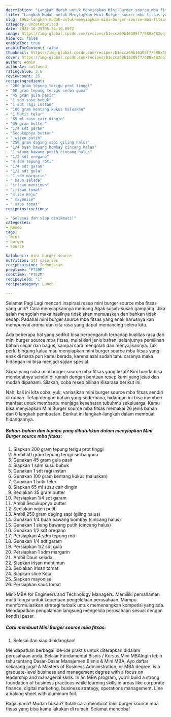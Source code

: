 ```yaml
---
description: "Langkah Mudah untuk Menyiapkan Mini Burger source mba fitsas yang Enak, Lezat"
title: "Langkah Mudah untuk Menyiapkan Mini Burger source mba fitsas yang Enak, Lezat"
slug: 1963-langkah-mudah-untuk-menyiapkan-mini-burger-source-mba-fitsas-yang-enak-lezat
category: Uncategorized
date: 2022-10-29T05:34:19.897Z
image: https://img-global.cpcdn.com/recipes/b1ecca69b16305f7/680x482cq70/mini-burger-source-mba-fitsas-foto-resep-utama.jpg
hideToc: false
enableToc: true
enableTocContent: false
thumbnail: https://img-global.cpcdn.com/recipes/b1ecca69b16305f7/680x482cq70/mini-burger-source-mba-fitsas-foto-resep-utama.jpg
cover: https://img-global.cpcdn.com/recipes/b1ecca69b16305f7/680x482cq70/mini-burger-source-mba-fitsas-foto-resep-utama.jpg
author: Admin
authorAv: notfound
ratingvalue: 3.6
reviewcount: 25
recipeingredient:
- "200 gram tepung terigu prot tinggi"
- "50 gram tepung terigu serba guna"
- "45 gram gula pasir"
- "1 sdm susu bubuk"
- "1 sdt ragi instan"
- "100 gram kentang kukus haluskan"
- "1 butir telur"
- "65 ml susu cair dingin"
- "35 gram butter"
- "1/4 sdt garam"
- "Secukupnya butter"
- " wijen putih"
- "250 gram daging sapi giling halus"
- "1/4 buah bawang bombay cincang halus"
- "1 siung bawang putih cincang halus"
- "1/2 sdt oregano"
- "4 sdm tepung roti"
- "1/4 sdt garam"
- "1/2 sdt gula"
- "1 sdm margarin"
- " Daun selada"
- "irisan mentimun"
- "irisan tomat"
- "slice Keju"
- " mayonise"
- " saus tomat"
recipeinstructions:

- "Selesai dan siap dinikmati!"
categories:
- Resep
tags:
- mini
- burger
- source

katakunci: mini burger source 
nutrition: 141 calories
recipecuisine: Indonesian
preptime: "PT39M"
cooktime: "PT52M"
recipeyield: "1"
recipecategory: Lunch

---
```



Selamat Pagi Lagi mencari inspirasi resep mini burger source mba fitsas yang unik? Cara menyiapkannya memang Agak susah-susah gampang. Jika salah mengolah maka hasilnya tidak akan memuaskan dan bahkan tidak sedap. Padahal mini burger source mba fitsas yang enak harusnya kan mempunyai aroma dan cita rasa yang dapat memancing selera kita.


Ada beberapa hal yang sedikit bisa berpengaruh terhadap kualitas rasa dari mini burger source mba fitsas, mulai dari jenis bahan, selanjutnya pemilihan bahan segar dan bagus, sampai cara mengolah dan menyajikannya. Tak perlu bingung kalau mau menyiapkan mini burger source mba fitsas yang enak di mana pun kamu berada, karena asal sudah tahu caranya maka hidangan ini bisa menjadi sajian spesial.

Siapa yang suka mini burger source mba fitsas yang lezat? Kini bunda bisa membuatnya sendiri di rumah dengan bantuan resep kami yang jelas dan mudah dipahami. Silakan, coba resep pilihan Kisarasa berikut ini.


Nah, kali ini kita coba, yuk, variasikan mini burger source mba fitsas sendiri di rumah. Tetap dengan bahan yang sederhana, hidangan ini bisa memberi manfaat untuk membantu menjaga kesehatan tubuhmu sekeluarga. Kamu bisa menyiapkan Mini Burger source mba fitsas memakai 26 jenis bahan dan 0 langkah pembuatan. Berikut ini langkah-langkah dalam membuat hidangannya.

<!--inarticleads1-->

##### Bahan-bahan dan bumbu yang dibutuhkan dalam menyiapkan Mini Burger source mba fitsas:

1. Siapkan 200 gram tepung terigu prot tinggi
1. Ambil 50 gram tepung terigu serba guna
1. Gunakan 45 gram gula pasir
1. Siapkan 1 sdm susu bubuk
1. Gunakan 1 sdt ragi instan
1. Gunakan 100 gram kentang kukus (haluskan)
1. Gunakan 1 butir telur
1. Siapkan 65 ml susu cair dingin
1. Sediakan 35 gram butter
1. Persiapkan 1/4 sdt garam
1. Ambil Secukupnya butter
1. Sediakan  wijen putih
1. Ambil 250 gram daging sapi (giling halus)
1. Gunakan 1/4 buah bawang bombay (cincang halus)
1. Gunakan 1 siung bawang putih (cincang halus)
1. Gunakan 1/2 sdt oregano
1. Persiapkan 4 sdm tepung roti
1. Gunakan 1/4 sdt garam
1. Persiapkan 1/2 sdt gula
1. Persiapkan 1 sdm margarin
1. Ambil  Daun selada
1. Siapkan irisan mentimun
1. Sediakan irisan tomat
1. Siapkan slice Keju
1. Siapkan  mayonise
1. Persiapkan  saus tomat


Mini-MBA for Engineers and Technology Managers. Memiliki pemahaman multi fungsi untuk keperluan pengelolaan perusahaan. Mampu memformulasikan strategi terbaik untuk memenangkan kompetisi yang ada. Mendapatkan pengalaman langsung mengelola perusahaan sesuai dengan kondisi pasar. 

<!--inarticleads2-->

##### Cara membuat Mini Burger source mba fitsas:


1. Selesai dan siap dihidangkan!

Mendapatkan berbagai ide-ide praktis untuk diterapkan didalam perusahaan anda. Belajar Fundamental Bisnis / Kursus Mini MBAIngin lebih tahu tentang Dasar-Dasar Manajemen Bisnis &amp; Mini MBA, Ayo daftar sekarang juga! A Masters of Business Administration, or MBA degree, is a graduate-level business and management degree with a focus on leadership and managerial skills. In an MBA program, you&#39;ll build a strong foundation of business practices while learning skills in areas like corporate finance, digital marketing, business strategy, operations management. Line a baking sheet with aluminum foil. 

Bagaimana? Mudah bukan? Itulah cara membuat mini burger source mba fitsas yang bisa kamu lakukan di rumah. Selamat mencoba!

